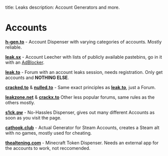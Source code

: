 title: Leaks
description: Account Generators and more.

# Accounts  

[**h-gen.to**](https://h-gen.to) - Account Dispenser with varying categories of accounts. Mostly reliable. 

[**leak.sx**](https://leak.sx) - Account Leecher with lists of publicly available pastebins, go in it with an [AdBlocker](https://ublockorigin.com/).  

[**leak.to**](https://leak.to/forum/21-premium-accounts/) - Forum with an account leaks session, needs registration. Only get accounts and __NOTHING ELSE__.

[**cracked.to**](https://cracked.to/Forum-Accounts) & [**nulled.to**](https://nulled.to/forum/43-accounts/) - Same exact principles as [**leak.to**](https://leak.to/forum/21-premium-accounts/), just a Forum. 

[**leakzone.net**](https://leakzone.net/Forum-Accounts) & [**crackx.to**](https://crackx.to/Forum-Accounts) Other less popular forums, same rules as the others mostly. 

[**s1ck.pw**](https://s1ck.pw/dispenser.php) - No-Hassles Dispenser, gives out many different Accounts as soon as you visit the page.  

[**cathook.club**](https://accgen.cathook.club/) - Actual Generator for Steam Accounts, creates a Steam alt with no games, mostly used for cheating.  

[**thealtening.com**](https://thealtening.com/free/free-minecraft-alts) - Minecraft Token Dispenser. Needs an external app for the accounts to work, not reccomended. 

